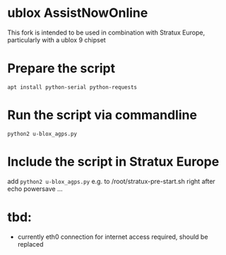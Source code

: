 # ublox AssistNowOnline
This fork is intended to be used in combination with Stratux Europe, particularly with a ublox 9 chipset

# Prepare the script
`apt install python-serial python-requests`

# Run the script via commandline
`python2 u-blox_agps.py`

# Include the script in Stratux Europe
add `python2 u-blox_agps.py` e.g. to /root/stratux-pre-start.sh right after echo powersave ...

# tbd:
- currently eth0 connection for internet access required, should be replaced